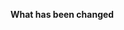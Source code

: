 **What has been changed**<br>
<!-- A brief description of the changes proposed in this pull request. -->

